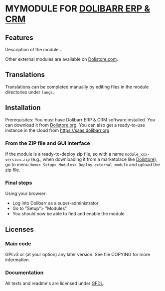 # MYMODULE FOR [DOLIBARR ERP & CRM](https://www.dolibarr.org)

## Features

Description of the module...

<!--
![Screenshot mymodule](img/screenshot_mymodule.png?raw=true "MyModule"){imgmd}
-->

Other external modules are available on [Dolistore.com](https://www.dolistore.com).

## Translations

Translations can be completed manually by editing files in the module directories under `langs`.

<!--
This module contains also a sample configuration for Transifex, under the hidden directory [.tx](.tx), so it is possible to manage translation using this service.

For more information, see the [translator's documentation](https://wiki.dolibarr.org/index.php/Translator_documentation).

There is a [Transifex project](https://transifex.com/projects/p/dolibarr-module-template) for this module.
-->


## Installation

Prerequisites: You must have Dolibarr ERP & CRM software installed. You can download it from [Dolistore.org](https://www.dolibarr.org).
You can also get a ready-to-use instance in the cloud from https://saas.dolibarr.org


### From the ZIP file and GUI interface

If the module is a ready-to-deploy zip file, so with a name `module_xxx-version.zip` (e.g., when downloading it from a marketplace like [Dolistore](https://www.dolistore.com)),
go to menu `Home> Setup> Modules> Deploy external module` and upload the zip file.

<!--

Note: If this screen tells you that there is no "custom" directory, check that your setup is correct:

- In your Dolibarr installation directory, edit the `htdocs/conf/conf.php` file and check that following lines are not commented:

    ```php
    //$dolibarr_main_url_root_alt ...
    //$dolibarr_main_document_root_alt ...
    ```

- Uncomment them if necessary (delete the leading `//`) and assign the proper value according to your Dolibarr installation

    For example :

    - UNIX:
        ```php
        $dolibarr_main_url_root_alt = '/custom';
        $dolibarr_main_document_root_alt = '/var/www/Dolibarr/htdocs/custom';
        ```

    - Windows:
        ```php
        $dolibarr_main_url_root_alt = '/custom';
        $dolibarr_main_document_root_alt = 'C:/My Web Sites/Dolibarr/htdocs/custom';
        ```
-->

<!--

### From a GIT repository

Clone the repository in `$dolibarr_main_document_root_alt/mymodule`

```shell
cd ....../custom
git clone git@github.com:gitlogin/mymodule.git mymodule
```

-->

### Final steps

Using your browser:

  - Log into Dolibarr as a super-administrator
  - Go to "Setup"> "Modules"
  - You should now be able to find and enable the module



## Licenses

### Main code

GPLv3 or (at your option) any later version. See file COPYING for more information.

### Documentation

All texts and readme's are licensed under [GFDL](https://www.gnu.org/licenses/fdl-1.3.en.html).
